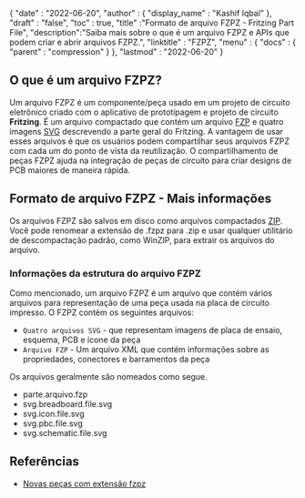 {
  "date" : "2022-06-20",
  "author" : {
    "display_name" : "Kashif Iqbal"
},
  "draft" : "false",
  "toc" : true,
  "title" :"Formato de arquivo FZPZ - Fritzing Part File",
  "description":"Saiba mais sobre o que é um arquivo FZPZ e APIs que podem criar e abrir arquivos FZPZ.",
  "linktitle" : "FZPZ",
  "menu" : {
    "docs" : {
      "parent" : "compression"
}
},
  "lastmod" : "2022-06-20"
}

## O que é um arquivo FZPZ?

Um arquivo FZPZ é um componente/peça usado em um projeto de circuito eletrônico criado com o aplicativo de prototipagem e projeto de circuito **Fritzing**. É um arquivo compactado que contém um arquivo [FZP](/pt/cad/fzp/) e quatro imagens [SVG](/pt/page-description-language/svg/) descrevendo a parte geral do Fritzing. A vantagem de usar esses arquivos é que os usuários podem compartilhar seus arquivos FZPZ com cada um do ponto de vista da reutilização. O compartilhamento de peças FZPZ ajuda na integração de peças de circuito para criar designs de PCB maiores de maneira rápida.

## Formato de arquivo FZPZ - Mais informações

Os arquivos FZPZ são salvos em disco como arquivos compactados [ZIP](/pt/compression/zip/). Você pode renomear a extensão de .fzpz para .zip e usar qualquer utilitário de descompactação padrão, como WinZIP, para extrair os arquivos do arquivo.

### Informações da estrutura do arquivo FZPZ

Como mencionado, um arquivo FZPZ é um arquivo que contém vários arquivos para representação de uma peça usada na placa de circuito impresso. O FZPZ contém os seguintes arquivos:

* `Quatro arquivos SVG` - que representam imagens de placa de ensaio, esquema, PCB e ícone da peça
* `Arquivo FZP` - Um arquivo XML que contém informações sobre as propriedades, conectores e barramentos da peça

Os arquivos geralmente são nomeados como segue.

* parte.arquivo.fzp
* svg.breadboard.file.svg
* svg.icon.file.svg
* svg.pbc.file.svg
* svg.schematic.file.svg

## Referências ##

* [Novas peças com extensão fzpz](https://forum.fritzing.org/t/new-parts-with-fzpz-extension/8007/2)

